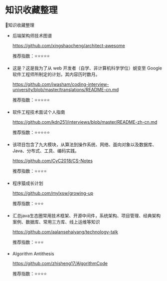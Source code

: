 知识收藏整理
===
:book:知识收藏整理

- 后端架构师技术图谱

    https://github.com/xingshaocheng/architect-awesome

    推荐指数：:star::star::star::star::star:

- 这是？这是我为了从 web 开发者（自学、非计算机科学学位）蜕变至 Google 软件工程师所制定的计划，其内容历时数月。

    https://github.com/jwasham/coding-interview-university/blob/master/translations/README-cn.md

    推荐指数：:star::star::star::star::star:

- 软件工程技术面试个人指南

    https://github.com/kdn251/interviews/blob/master/README-zh-cn.md

    推荐指数：:star::star::star::star::star:

-  该项目包含了九大模块，从算法到操作系统、网络、面向对象以及数据库、Java、分布式、工具、编码实践。

    https://github.com/CyC2018/CS-Notes

    推荐指数：:star::star::star::star:

- 程序猿成长计划

    https://github.com/mylxsw/growing-up

    推荐指数：:star::star::star:
    
- 汇总java生态圈常用技术框架、开源中间件，系统架构、项目管理、经典架构案例、数据库、常用三方库、线上运维等知识
    
    https://github.com/aalansehaiyang/technology-talk
    
    推荐指数：:star::star::star:
    
- Algorithm Antithesis 

    https://github.com/zhisheng17/AlgorithmCode

    推荐指数：:star::star::star::star: